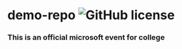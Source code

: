 # demo-repo ![GitHub license](https://img.shields.io/badge/license-MIT-blue.svg)
### This is an official microsoft event for college
